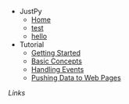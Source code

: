 <!-- docs/_sidebar.md -->
- JustPy
    - [Home](/)
    - [test](test1.md)
    - [hello](hello.md)
- Tutorial
    - [Getting Started](tutorial/getting_started.md "Getting Started")
    - [Basic Concepts](tutorial/basic_concepts.md "Basic Concepts")
    - [Handling Events](tutorial/handling_events.md "Handling Events")
    - [Pushing Data to Web Pages](tutorial/pushing_data.md "Pushing Data to Web Pages")

 *Links*


